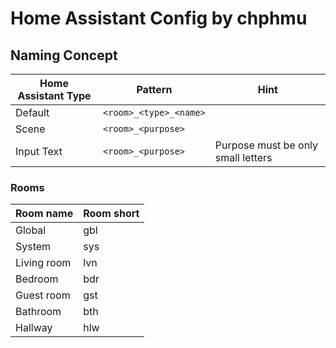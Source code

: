 # Home Assistant Config by chphmu #

## Naming Concept ##

Home Assistant Type | Pattern | Hint
------ | ------ | ------
Default | ```<room>_<type>_<name>``` |
Scene | ```<room>_<purpose>``` |
Input Text | ```<room>_<purpose>``` | Purpose must be only small letters

### Rooms ###
Room name | Room short
------ | ------
Global | gbl
System | sys
Living room | lvn
Bedroom | bdr
Guest room | gst 
Bathroom | bth
Hallway | hlw